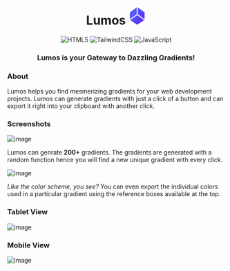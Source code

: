 <div align=center>

# Lumos <img src="https://raw.githubusercontent.com/LiQuiD-404/Lumos/main/assets/Lumos.png" width="40" height="40" />
![HTML5](https://img.shields.io/badge/html5-%23E34F26.svg?style=for-the-badge&logo=html5&logoColor=white)
![TailwindCSS](https://img.shields.io/badge/tailwindcss-%2338B2AC.svg?style=for-the-badge&logo=tailwind-css&logoColor=white)
![JavaScript](https://img.shields.io/badge/javascript-%23323330.svg?style=for-the-badge&logo=javascript&logoColor=%23F7DF1E)
### Lumos is your Gateway to Dazzling Gradients!

</div>

### About
Lumos helps you find mesmerizing gradients for your web development projects. Lumos can generate gradients with just a click of a button and can export it right into your clipboard with another click.

### Screenshots

![image](https://github.com/LiQuiD-404/Lumos/assets/94376674/ad44c607-4b4f-45e2-af2e-c310ba337fc2)

Lumos can genrate <B>200+</B> gradients. The gradients are generated with a random function hence you will find a new unique gradient with every click.

![image](https://github.com/LiQuiD-404/Lumos/assets/94376674/d8859b75-39a2-436e-971e-7f0a1cbda0ed)

<I> Like the color scheme, you see? </I> You can even export the individual colors used in a particular gradient using the reference boxes available at the top.

### Tablet View
![image](https://github.com/LiQuiD-404/Lumos/assets/94376674/64439851-658c-4069-87ce-8494d674b753)
### Mobile View
![image](https://github.com/LiQuiD-404/Lumos/assets/94376674/b9c8e8d1-6519-4194-837f-648c30d8d75c)




